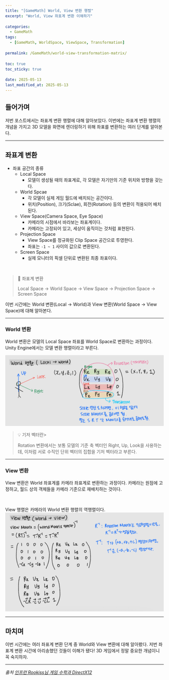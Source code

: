 ```yaml
---
title: "[GameMath] World, View 변환 행렬"
excerpt: "World, View 좌표계 변환 이해하기"

categories:
  - GameMath
tags:
  - [GameMath, WorldSpace, ViewSpace, Transformation]

permalink: /GameMath/world-view-transformation-matrix/

toc: true
toc_sticky: true

date: 2025-05-13
last_modified_at: 2025-05-13
---
```


## 들어가며

저번 포스트에서는 좌표계 변환 행렬에 대해 알아보았다. 이번에는 좌표계 변환 행렬의 개념을 가지고 3D 모델을 화면에 렌더링하기 위해 좌표를 변환하는 여러 단계를 알아본다.

---

## 좌표계 변환

- 좌표 공간의 종류
    - Local Space 
        - 모델이 생성될 때의 좌표계로, 각 모델은 자기만의 기준 위치와 방향을 갖는다.
    - World Spcae
        - 각 모델이 실제 게임 월드에 배치되는 공간이다.
        - 위치(Position), 크기(Sclae), 회전(Rotation) 등의 변환이 적용되어 배치된다.
    - View Space(Camera Space, Eye Space)
        - 카메라의 시점에서 바라보는 좌표계이다.
        - 카메라는 고정되어 있고, 세상이 움직이는 것처럼 표현된다.
    - Projection Space
        - View Space를 정규화된 Clip Space 공간으로 투영한다.
        - 좌표는 `-1 ~ 1` 사이의 값으로 변환된다.
    - Screen Space
        - 실제 모니터의 픽셀 단위로 변환된 최종 좌표이다.

&nbsp;

> 📌 좌표계 변환
>
> Local Space → World Space → View Space → Projection Space → Screen Space

이번 시간에는 World 변환(Local → World)과 View 변환(World Space → View Space)에 대해 알아본다.

---

### World 변환 

World 변환은 모델의 Local Space 좌표를 World Space로 변환하는 과정이다. Unity Engine에서는 모델 변환 행렬이라고 부른다.

![WorldTransformation](/assets/images/post_img/gamemath/MatrixWorldTransformation.jpg)

> 💡 기저 벡터란>
> 
> Rotation 변환에서는 보통 모델의 기준 축 벡터인 Right, Up, Look을 사용하는데, 이처럼 서로 수직인 단위 벡터의 집합을 기저 벡터라고 부른다.

---

### View 변환

View 변환은 World 좌표계를 카메라 좌표계로 변환하는 과정이다. 카메라는 원점에 고정하고, 월드 상의 객체들을 카메라 기준으로 재배치하는 것이다.

&nbsp;

View 행렬은 카메라의 World 변환 행렬의 역행렬이다.
![ViewTransformation](/assets/images/post_img/gamemath/MatrixViewTransformation.jpg)

---

## 마치며

이번 시간에는 여러 좌표계 변환 단계 중 World와 View 변환에 대해 알아봤다. 저번 좌표계 변환 시간에 아리송했던 것들이 이해가 됐다! 3D 게임에서 정말 중요한 개념이니 꼭 숙지하자.

---

*출처* 
*[인프런 Rookiss님 게임 수학과 DirectX12](https://www.inflearn.com/course/%EC%96%B8%EB%A6%AC%EC%96%BC-3d-mmorpg-2/dashboard)*